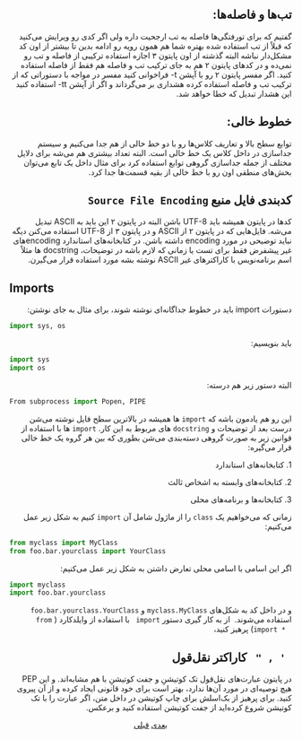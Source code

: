<h2 align=right>‫تب‌ها و فاصله‌ها:</h2>

<p align=right>
‫گفتیم که برای تورفتگی‌ها فاصله به تب ارجحیت داره ولی اگر کدی رو ویرایش می‌کنید که قبلاً از تب استفاده شده بهتره شما هم همون رویه رو ادامه بدین تا بیشتر از اون کد مشکل‌دار نباشه البته گذشته از اون پایتون ۳ اجازه استفاده ترکیبی از فاصله و تب رو نمی‌ده و در کد‌های پایتون ۲ هم به جای ترکیب تب و فاصله هم فقط از فاصله استفاده کنید. اگر مفسر پایتون ۲ رو با آپشن ‪-t‬ فراخوانی کنید مفسر در مواجه با دستوراتی که از ترکیب تب و فاصله استفاده کرده هشداری بر می‌گرداند و اگر از آپشن ‪-tt‬ استفاده کنید این هشدار تبدیل که خطا خواهد شد.
</p>

<h2 align=right>‫خطوط خالی:</h2>

<p align=right>
‫توابع‌ سطح بالا و تعاریف کلاس‌ها رو با دو خط خالی از هم جدا می‌کنیم و سیستم جداسازی در داخل کلاس یک خط خالی است. البته تعداد بیشتری هم می‌شه برای دلایل مختلف از جمله جداسازی گروهی توابع استفاده کرد برای مثال داخل یک تابع می‌توان بخش‌های منطقی اون رو با خط خالی از بقیه قسمت‌ها جدا کرد.
</p>

<h2 align=right>
‫کدبندی فایل منبع
<code>Source File Encoding</code>
</h2>

<p align=right>
‫کدها در پایتون همیشه باید UTF-8 باشن البته در پایتون ۲ این باید به ASCII تبدیل می‌شه. فایل‌هایی که در پایتون ۲ از ASCII و در پایتون ۳ از UTF-8 استفاده می‌کنن دیگه نباید توضیحی در مورد encoding داشته باشن. در کتابخانه‌های استاندارد encoding‌های غیر پیشفرض فقط برای تست یا زمانی که لازم باشه در توضیحات، docstring ‌ها مثلاً اسم برنامه‌نویس با کاراکتر‌های غیر ASCII نوشته بشه مورد استفاده قرار می‌گیرن.
</p>

<h2 align=left>
Imports
</h2>

<p align=right>
‫دستورات import باید در خطوط جداگانه‌ای نوشته شوند، برای مثال به جای نوشتن:
</p>

```python
import sys, os
```

<p align=right>
‫باید بنویسیم:
</p>

```python
import sys
import os
```

<p align=right>
‫البته دستور زیر هم درسته:
</p>

```python
From subprocess import Popen, PIPE
```

<p align=right>
‫این رو هم یادمون باشه که
<code>import‌</code>
 ها همیشه در بالاترین سطح فایل نوشته می‌شن درست بعد از توضیحات و 
<code>docstring</code>
 های مربوط به این کار.
<code>import</code>
ها با استفاده از قوانین زیر به صورت گروهی دسته‌بندی می‌شن بطوری که بین هر گروه یک خط خالی قرار می‌گیره:

<p align=right>
‫1. کتابخانه‌های استاندارد
</p>
<p align=right>
‫2. کتابخانه‌های وابسته به اشخاص ثالث
</p>
<p align=right>
‫3. کتابخانه‌ها و برنامه‌های محلی
</p>
<p align=right>
‫زمانی که می‌خواهیم یک 
<code>class</code>
 را از ماژول شامل آن 
 <code>import</code>
  کنیم به شکل زیر عمل می‌کنیم:
</p>

```python
from myclass import MyClass
from foo.bar.yourclass import YourClass
```

<p align=right>
‫اگر این اسامی با اسامی محلی تعارض داشتن به شکل زیر عمل می‌کنیم:
</p>

```python
import myclass
import foo.bar.yourclass
```

<p align=right>
‫و در داخل کد به شکل‌های
 <code>myclass.MyClass</code>
 و
 <code>foo.bar.yourclass.YourClass</code>
  استفاده می‌شوند.
‫
از به کار گیری دستور 
 <code>import </code>
  با استفاده از وایلدکارد ( ‪ 
 <code> from <module> import * </code>
  ‬) پرهیز کنید، 
</p>

<h2 align=right>
کاراکتر نقل‌قول
 <code> " , ' </code>
</h2>

<p align=right>
‫در پایتون عبارت‌های نقل‌قول تک کوتیشنِ و جفت کوتیشنِ با هم مشابه‌اند. و این PEP هیچ توصیه‌ای در مورد آن‌ها ندارد، بهتر است برای خود قانونی ایجاد کرده و از آن پیروی کنید. برای پرهیز از بک‌اسلش برای چاپ کوتیشن در داخل متن، اگر عبارت را با تک کوتیشن شروع کرده‌اید از جفت کوتیشن استفاده کنید و برعکس.
</p>

<p align=center><a href="https://github.com/vahit/pep8-per/blob/master/partiv.md">بعدی</a> <a href="https://github.com/vahit/pep8-per/blob/master/partii.md">قبلی</a>
</p>
<p align=right>
